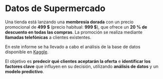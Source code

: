 # **Datos de Supermercado**

Una tienda está lanzando una **membresía dorada** con un precio promocional de **499 $** (precio habitual: **999 $**), que ofrece un **20 % de descuento en todas las compras**. La promoción se realiza mediante **llamadas telefónicas** a clientes existentes.

En este informe se ha llevado a cabo el análisis de la base de datos disponible en [Kaggle](https://www.kaggle.com/datasets/ahsan81/superstore-marketing-campaign-dataset).

El objetivo es **predecir qué clientes aceptarán la oferta** e **identificar los factores clave** que influyen en su decisión, utilizando **análisis de datos** y un **modelo predictivo**.
